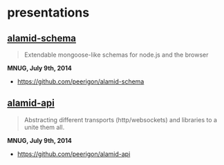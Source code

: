 presentations
=============

## [alamid-schema](http://peerigon.github.io/presentations/alamid-schema/)

> Extendable mongoose-like schemas for node.js and the browser 

__MNUG, July 9th, 2014__ 

- https://github.com/peerigon/alamid-schema

## [alamid-api](http://peerigon.github.io/presentations/alamid-api/)

> Abstracting different transports (http/websockets) and libraries to a unite them all.

__MNUG, July 9th, 2014__ 

- https://github.com/peerigon/alamid-api



